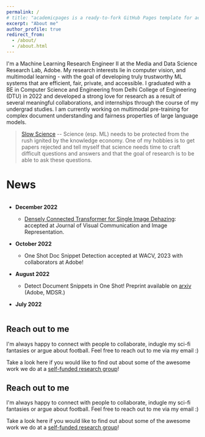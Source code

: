 ```yaml
---
permalink: /
# title: "academicpages is a ready-to-fork GitHub Pages template for academic personal websites"
excerpt: "About me"
author_profile: true
redirect_from: 
  - /about/
  - /about.html
---
```


I'm a Machine Learning Research Engineer II at the Media and Data Science Research Lab, Adobe. My research interests lie in computer vision, and multimodal learning - with the goal of developing truly trustworthy ML systems that are efficient, fair, private, and accessible. I graduated with a BE in Computer Science and Engineering from Delhi College of Engineering (DTU) in 2022 and developed a strong love for research as a result of several meaningful collaborations, and internships through the course of my undergrad studies. I am currently working on multimodal pre-training for complex document understanding and fairness properties of large language models.



> [Slow Science](https://acofacien.org/images/files/BIBLIOTECA/Poliiticas_educacion_superior/SLOW%20SCIENCE%20MANIFESTO.pdf) -- Science (esp. ML) needs to be protected from the rush ignited by the knowledge economy. One of my hobbies is to get papers rejected and tell myself that science needs time to craft difficult questions and answers and that the goal of research is to be able to ask these questions. 



# News

<div style="max-height: 300px; overflow-y: auto;">

  - **December 2022**
    - [Densely Connected Transformer for Single Image Dehazing](https://doi.org/10.1016/j.jvcir.2022.103722): accepted at Journal of Visual Communication and Image Representation.

  - **October 2022**
    - One Shot Doc Snippet Detection accepted at WACV, 2023 with collaborators at Adobe!

  - **August 2022**
    - Detect Document Snippets in One Shot! Preprint available on [arxiv](https://arxiv.org/abs/2209.06584) (Adobe, MDSR.)

  - **July 2022**
    - Joined MDSR Labs, Adobe, India.
    - CBNS accepted at ECCV 2022!
    - Completed undergrad :)

  - **March 2022**
      - [Preprint](https://web.media.mit.edu/~ayushc/CBNS.pdf): CBNS for Private Sampling for 3D point clouds with potential for deploying ML systems in sensitive environments.
      - [Preprint](https://arxiv.org/abs/2112.01637): AdaSplit for Low resource distributed ML systems (Split Learning)
      - Received pre-placement offer from Adobe!

  - **December 2021**
    - Attended NIPS '21 and presented our work on Benford's Law ([paper](https://ml4physicalsciences.github.io/2021/files/NeurIPS_ML4PS_2021_99.pdf)/[poster](https://ml4physicalsciences.github.io/2021/files/NeurIPS_ML4PS_2021_99_poster.png))

  - **Aug 2021**
    - Do Neural Network Parameters also follow Benford's Law? Our work exploring interesting properties of parameter distribution accepted at NIPS'21 [ML4Physics](https://ml4physicalsciences.github.io/2021/) workshop!

  - **May 2021**
    - Began Research Internship at Adobe, MDSR.

  - **February 2021**
    - Began collaborations with [Ayush Chopra](https://www.media.mit.edu/people/ayushc/overview/) at [Massachusetts Institute of Technology, Media Lab](https://www.media.mit.edu/) (work on Split Learning, Private CV) and [Yannic Kilcher (ETH Zurich)](http://www.da.inf.ethz.ch/people/YannicKilcher/) (extension of Benford's Law preprint).

  - **October 2020**
    - Began a project on Benford's Law with the newly founded [research group](https://github.com/The-Learning-Machines).
    - Began internship with [Prof. Ganesh](https://www.cse.iitb.ac.in/~ganesh/) at Indian Institute of Technology, Bombay.

  - **October 2018 - Aug 2020**
    - Joined ML Lab at Delhi Technological University, exploring work on Image Dehazing and transformers.
    - Completed internship at [IDfy](https://www.idfy.com/), working on a signature matching service with the data science team.
    - Reached the final phase of [IAF-Mehar Baba Prize](https://indianexpress.com/article/cities/bangalore/iaf-announces-winners-mehar-baba-swarm-drone-competition-7588658/) in collaboration with [Adani Aerospace](https://www.adanidefence.com/) (the only undergrad team in the top 3), winners of the best comm architecture.
    - Worked on the fabrication of the VTOL system for IAF Mehar Baba Competition phase one .
    - Joined Team [UAS-DTU](https://uasdtu.com/) and began working on [Indian Air Force (IAF) Mehar Baba Competition](https://indianexpress.com/article/cities/bangalore/iaf-announces-winners-mehar-baba-swarm-drone-competition-7588658/).
</div>


Reach out to me
------
I'm always happy to connect with people to collaborate, indugle my sci-fi fantasies or argue about football. Feel free to reach out to me via my email :)

Take a look here if you would like to find out about some of the awesome work we do at a [self-funded research group](https://github.com/The-Learning-Machines)!


Reach out to me
------
I'm always happy to connect with people to collaborate, indugle my sci-fi fantasies or argue about football. Feel free to reach out to me via my email :)

Take a look here if you would like to find out about some of the awesome work we do at a [self-funded research group](https://github.com/The-Learning-Machines)!
